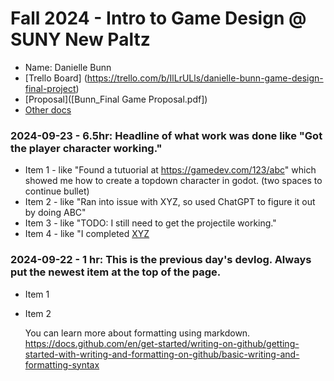 # Fall 2024 - Intro to Game Design @ SUNY New Paltz
* Name: Danielle Bunn
* [Trello Board] (https://trello.com/b/IlLrULls/danielle-bunn-game-design-final-project)
* [Proposal]([Bunn_Final Game Proposal.pdf])
* [Other docs](todo)

### 2024-09-23 - 6.5hr: Headline of what work was done like "Got the player character working."
* Item 1 - like "Found a tutuorial at https://gamedev.com/123/abc" which showed me how to create a
  topdown character in godot. (two spaces to continue bullet)
* Item 2 - like "Ran into issue with XYZ, so used ChatGPT to figure it out by doing ABC"
* Item 3 - like "TODO: I still need to get the projectile working."
* Item 4 - like "I completed [XYZ](some-link-to-ticket)

### 2024-09-22 - 1 hr: This is the previous day's devlog. Always put the newest item at the top of the page.
* Item 1
* Item 2

  You can learn more about formatting using markdown.
https://docs.github.com/en/get-started/writing-on-github/getting-started-with-writing-and-formatting-on-github/basic-writing-and-formatting-syntax
